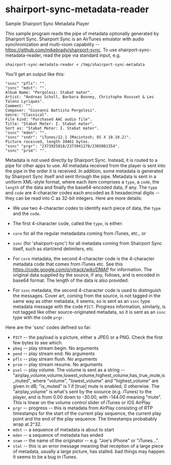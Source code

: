 # shairport-sync-metadata-reader
Sample Shairport Sync Metadata Player

This sample program reads the pipe of metadata optionally generated by Shairport Sync. Shairport Sync is an AirTunes emulator with audio synchronization and multi-room capability -- https://github.com/mikebrady/shairport-sync. To use shairport-sync-metadata-reader, read the pipe via standard input, e.g.

```
shairport-sync-metadata-reader < /tmp/shairport-sync-metadata
```

You'll get an output like this:

```
"ssnc" "pfls": "".
"ssnc" "mdst": "".
Album Name: "Pergolesi: Stabat mater".
Artist: "Andreas Scholl, Barbara Bonney, Christophe Rousset & Les Talens Lyriques".
Comment: "".
Composer: "Giovanni Battista Pergolesi".
Genre: "Classical".
File kind: "Purchased AAC audio file".
Title: "Stabat Mater: I. Stabat mater".
Sort as: "Stabat Mater: I. Stabat mater".
"ssnc" "mden": "".
"ssnc" "sndr": "iTunes/12.1 (Macintosh; OS X 10.10.2)".
Picture received, length 39461 bytes.
"ssnc" "prgr": "2373925818/2373941178/2385081354".
"ssnc" "prsm": "".
```
Metadata is not used directly by Shairport Sync. Instead, it is routed to a pipe for other apps to use. All metadata received from the player is sent into the pipe in the order it is received. In addition, some metadata is generated by Shairport Sync itself and sent through the pipe. Metadata is sent in a uniform XML-style format, where each item comprises a `type`, a `code`, the `length` of the data and finally the base64-encoded data, if any. The `type` and `code` are 4-character codes each encoded as 8 hexadecimal digits -- they can be read into C as 32-bit integers. Here are more details:

* We use two 4-character codes to identify each piece of data, the `type` and the `code`.
* The first 4-character code, called the `type`, is either:
 * `core` for all the regular metadadata coming from iTunes, etc., or
 * `ssnc` (for 'shairport-sync') for all metadata coming from Shairport Sync itself, such as start/end delimiters, etc.

* For `core` metadata, the second 4-character code is the 4-character metadata code that comes from iTunes etc. See this https://code.google.com/p/ytrack/wiki/DMAP for information. The original data supplied by the source, if any, follows, and is encoded in base64 format. The length of the data is also provided.
* For `ssnc` metadata, the second 4-character code is used to distinguish the messages. Cover art, coming from the source, is not tagged in the same way as other metadata, it seems, so is sent as an `ssnc` type metadata message with the code `PICT`. Progress information, similarly, is not tagged like other source-originated metadata, so it is sent as an `ssnc` type with the code `prgr`.

Here are the 'ssnc' codes defined so far:
 * `PICT` -- the payload is a picture, either a JPEG or a PNG. Check the first few bytes to see which.
 * `pbeg` -- play stream begin. No arguments
 * `pend` -- play stream end. No arguments
 * `pfls` -- play stream flush. No arguments
 * `prsm` -- play stream resume. No arguments
 * `pvol` -- play volume. The volume is sent as a string -- "airplay_volume,volume,lowest_volume,highest_volume,has_true_mute,is_muted", where "volume", "lowest_volume" and "highest_volume" are given in dB; "is_muted" is 1 if [true] mute is enabled, 0 otherwise. The "airplay_volume" is what's sent by the soource (e.g. iTunes) to the player, and is from 0.00 down to -30.00, with -144.00 meaning "mute". This is linear on the volume control slider of iTunes or iOS AirPlay
 * `prgr` -- progress -- this is metadata from AirPlay consisting of RTP timestamps for the start of the current play sequence, the current play point and the end of the play sequence. The timestamps probabably wrap at 2^32.
 * `mdst` -- a sequence of metadata is about to start
 * `mden` -- a sequence of metadata has ended
 * `snam` -- the name of the originator -- e.g. "Joe's iPhone" or "iTunes...".
 * `stal` -- this is an error message meaning that reception of a large piece of metadata, usually a large picture, has stalled. bad things may happen. It seems to be a bug in iTunes.
 
